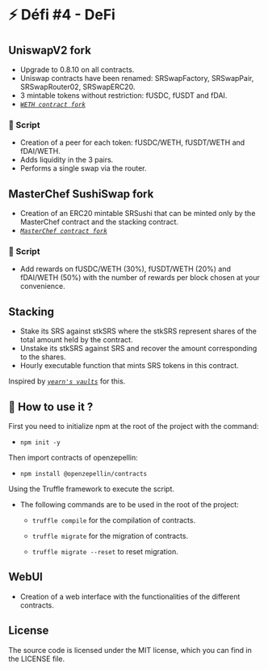 # ⚡ Défi #4 - DeFi

## UniswapV2 fork

* Upgrade to 0.8.10 on all contracts.
* Uniswap contracts have been renamed: SRSwapFactory, SRSwapPair, SRSwapRouter02, SRSwapERC20.
* 3 mintable tokens without restriction: fUSDC, fUSDT and fDAI.
* [*`WETH contract fork`*](https://etherscan.io/address/0xc02aaa39b223fe8d0a0e5c4f27ead9083c756cc2#code)

### 📜 Script

* Creation of a peer for each token: fUSDC/WETH, fUSDT/WETH and fDAI/WETH.
* Adds liquidity in the 3 pairs.
* Performs a single swap via the router.

## MasterChef SushiSwap fork

* Creation of an ERC20 mintable SRSushi that can be minted only by the MasterChef contract and the stacking contract.
* [*`MasterChef contract fork`*](https://github.com/sushiswap/sushiswap/blob/canary/contracts/MasterChef.sol)

### 📜 Script

* Add rewards on fUSDC/WETH (30%), fUSDT/WETH (20%) and fDAI/WETH (50%) with the number of rewards per block chosen at your convenience.

## Stacking

* Stake its SRS against stkSRS where the stkSRS represent shares of the total amount held by the contract.
* Unstake its stkSRS against SRS and recover the amount corresponding to the shares.
* Hourly executable function that mints SRS tokens in this contract.

Inspired by [*`yearn's vaults`*](https://github.com/yearn/yearn-protocol/blob/develop/contracts/vaults/yDelegatedVault.sol)
for this.

## 🧰 How to use it ?

First you need to initialize npm at the root of the project with the command:

* `npm init -y`

Then import contracts of openzepellin:

* `npm install @openzepellin/contracts`

Using the Truffle framework to execute the script.

* The following commands are to be used in the root of the project:

  * `truffle compile` for the compilation of contracts.

  * `truffle migrate` for the migration of contracts.

  * `truffle migrate --reset` to reset migration.

## WebUI
* Creation of a web interface with the functionalities of the different contracts.

## License

The source code is licensed under the MIT license, which you can find in the LICENSE file.
